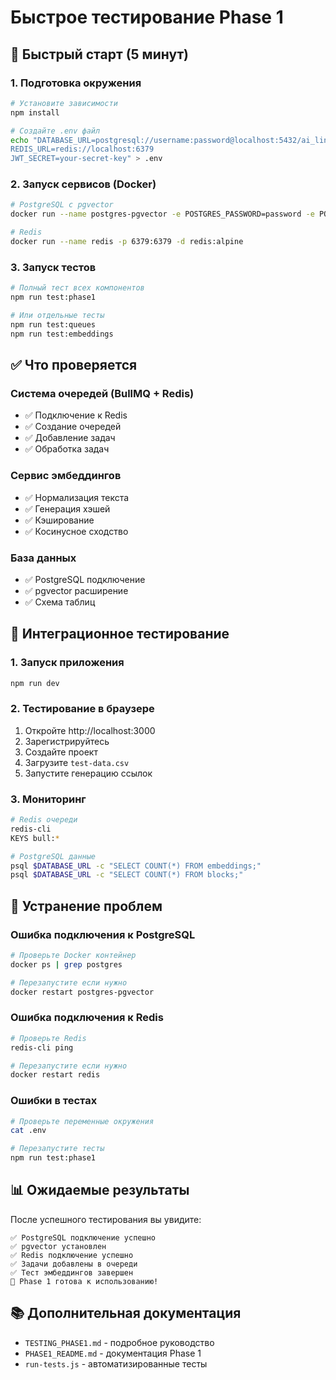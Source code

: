 # Быстрое тестирование Phase 1

## 🚀 Быстрый старт (5 минут)

### 1. Подготовка окружения
```bash
# Установите зависимости
npm install

# Создайте .env файл
echo "DATABASE_URL=postgresql://username:password@localhost:5432/ai_linking
REDIS_URL=redis://localhost:6379
JWT_SECRET=your-secret-key" > .env
```

### 2. Запуск сервисов (Docker)
```bash
# PostgreSQL с pgvector
docker run --name postgres-pgvector -e POSTGRES_PASSWORD=password -e POSTGRES_DB=ai_linking -p 5432:5432 -d pgvector/pgvector:pg15

# Redis
docker run --name redis -p 6379:6379 -d redis:alpine
```

### 3. Запуск тестов
```bash
# Полный тест всех компонентов
npm run test:phase1

# Или отдельные тесты
npm run test:queues
npm run test:embeddings
```

## ✅ Что проверяется

### Система очередей (BullMQ + Redis)
- ✅ Подключение к Redis
- ✅ Создание очередей
- ✅ Добавление задач
- ✅ Обработка задач

### Сервис эмбеддингов
- ✅ Нормализация текста
- ✅ Генерация хэшей
- ✅ Кэширование
- ✅ Косинусное сходство

### База данных
- ✅ PostgreSQL подключение
- ✅ pgvector расширение
- ✅ Схема таблиц

## 🧪 Интеграционное тестирование

### 1. Запуск приложения
```bash
npm run dev
```

### 2. Тестирование в браузере
1. Откройте http://localhost:3000
2. Зарегистрируйтесь
3. Создайте проект
4. Загрузите `test-data.csv`
5. Запустите генерацию ссылок

### 3. Мониторинг
```bash
# Redis очереди
redis-cli
KEYS bull:*

# PostgreSQL данные
psql $DATABASE_URL -c "SELECT COUNT(*) FROM embeddings;"
psql $DATABASE_URL -c "SELECT COUNT(*) FROM blocks;"
```

## 🐛 Устранение проблем

### Ошибка подключения к PostgreSQL
```bash
# Проверьте Docker контейнер
docker ps | grep postgres

# Перезапустите если нужно
docker restart postgres-pgvector
```

### Ошибка подключения к Redis
```bash
# Проверьте Redis
redis-cli ping

# Перезапустите если нужно
docker restart redis
```

### Ошибки в тестах
```bash
# Проверьте переменные окружения
cat .env

# Перезапустите тесты
npm run test:phase1
```

## 📊 Ожидаемые результаты

После успешного тестирования вы увидите:
```
✅ PostgreSQL подключение успешно
✅ pgvector установлен
✅ Redis подключение успешно
✅ Задачи добавлены в очереди
✅ Тест эмбеддингов завершен
🎉 Phase 1 готова к использованию!
```

## 📚 Дополнительная документация

- `TESTING_PHASE1.md` - подробное руководство
- `PHASE1_README.md` - документация Phase 1
- `run-tests.js` - автоматизированные тесты






